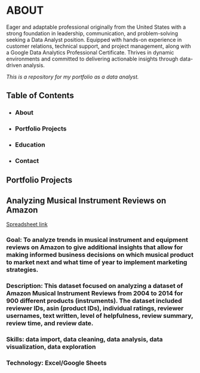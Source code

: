# ABOUT

Eager and adaptable professional originally from the United States with a strong foundation in leadership, communication, and problem-solving seeking a Data Analyst position. Equipped with hands-on experience in customer relations, technical support, and project management, along with a Google Data Analytics Professional Certificate. Thrives in dynamic environments and committed to delivering actionable insights through data-driven analysis.

*This is a repository for my portfolio as a data analyst.*

## Table of Contents

- ### About
- ### Portfolio Projects
- ### Education
- ### Contact

## Portfolio Projects 

## Analyzing Musical Instrument Reviews on Amazon

[Spreadsheet link](https://docs.google.com/spreadsheets/d/1e0jJ0V8LyWQd3NcE3BezebxCdlhUmukMsUTKwlNSbU8/edit?usp=sharing)

### Goal: To analyze trends in musical instrument and equipment reviews on Amazon to give additional insights that allow for making informed business decisions on which musical product to market next and what time of year to implement marketing strategies. 

### Description: This dataset focused on analyzing a dataset of Amazon Musical Instrument Reviews from 2004 to 2014 for 900 different products (instruments). The dataset included reviewer IDs, asin (product IDs), individual ratings, reviewer usernames, text written, level of helpfulness, review summary, review time, and review date.

### Skills: data import, data cleaning, data analysis, data visualization, data exploration

### Technology: Excel/Google Sheets
